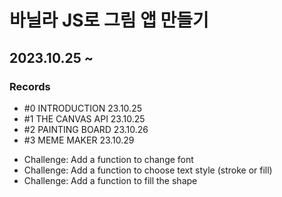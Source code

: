 # 바닐라 JS로 그림 앱 만들기

## 2023.10.25 ~

### Records

- #0 INTRODUCTION 23.10.25
- #1 THE CANVAS API 23.10.25
- #2 PAINTING BOARD 23.10.26
- #3 MEME MAKER 23.10.29

<!-- https://developer.mozilla.org/en-US/docs/Web/API/CanvasRenderingContext2D/font -->

- Challenge: Add a function to change font
- Challenge: Add a function to choose text style (stroke or fill)
- Challenge: Add a function to fill the shape
